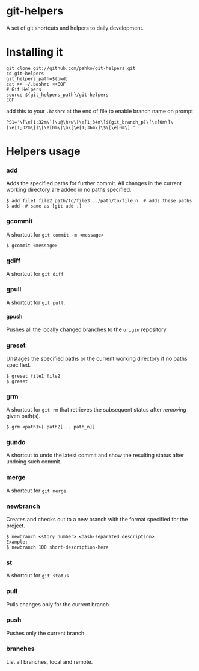 git-helpers
===========

A set of git shortcuts and helpers to daily development.

# Installing it

    git clone git://github.com/pahko/git-helpers.git
    cd git-helpers
    git_helpers_path=$(pwd)
    cat >> ~/.bashrc <<EOF
    # Git Helpers
    source ${git_helpers_path}/git-helpers
    EOF

add this to your `.bashrc` at the end of file to enable branch name on prompt

    PS1='\[\e[1;32m\][\u@\h\w\[\e[1;34m\]$(git_branch_p)\[\e[0m\]\[\e[1;32m\]]\[\e[0m\]\n\[\e[1;36m\]\$\[\e[0m\] '

# Helpers usage

### add

Adds the specified paths for further commit. All changes in the current working directory are added in no paths specified.

    $ add file1 file2 path/to/file3 ../path/to/file_n  # adds these paths
    $ add  # same as [git add .]

### gcommit

A shortcut for `git commit -m <message>`

    $ gcommit <message>

### gdiff

A shortcut for `git diff`

### gpull

A shortcut for `git pull`.

#### gpush

Pushes all the locally changed branches to the `origin` repository.

### greset

Unstages the specified paths or the current working directory if no paths specified.

    $ greset file1 file2
    $ greset

### grm

A shortcut for `git rm` that retrieves the subsequent status after *removing* given path(s).

    $ grm <path1>[ path2[... path_n]]

### gundo

A shortcut to undo the latest commit and show the resulting status after undoing such commit.

### merge

A shortcut for `git merge`.

### newbranch

Creates and checks out to a new branch with the format specified for the project.

    $ newbranch <story number> <dash-separated description>
    Example:
    $ newbranch 100 short-description-here

### st

A shortcut for `git status`

### pull

Pulls changes only for the current branch

### push

Pushes only the current branch

### branches

List all branches, local and remote.
